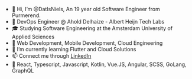 - 👋 Hi, I’m @DatIsNiels, An 19 year old Software Engineer from Purmerend.
- 💼 DevOps Engineer @ Ahold Delhaize - Albert Heijn Tech Labs
- 🎓 Studying Software Engineering at the Amsterdam University of Applied Sciences
- 👀 Web Development, Mobile Development, Cloud Engineering
- 🌱 I’m currently learning Flutter and Cloud Solutions
- 📫 Connect me through [LinkedIn](https://www.linkedin.com/in/niels-van-marsbergen/)
- 🔱 React, Typescript, Javascript, Kotlin, Vue.JS, Angular, SCSS, GoLang, GraphQL
